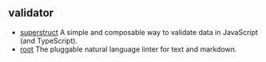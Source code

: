 ## validator

- [superstruct](https://github.com/ianstormtaylor/superstruct) A simple and composable way to validate data in JavaScript (and TypeScript).
- [root](https://github.com/textlint/textlint) The pluggable natural language linter for text and markdown.